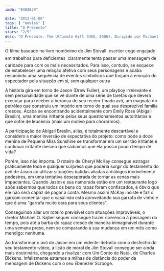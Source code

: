 ```yaml
---
imdb: "0482629"

date: "2013-01-06"
tags: [ "movies" ]
title: "O Presente"
stars: "2/5"
desc: "O Presente. The Ultimate Gift (USA, 2006). Dirigido por Michael O. Sajbel. Escrito por Cheryl McKay, Jim Stovall. Com James Garner, Bill Cobbs, Lee Meriwether, George Lee, Brett Rice, D. David Morin, Abigail Breslin, Ali Hillis, Drew Fuller."
---
```

O filme baseado no livro homônimo de Jim Stovall  escritor cego engajado em trabalhos para deficientes  claramente tenta passar uma mensagem de caridade para com os mais necessitados. Para isso, contudo, se esquece de estabelecer uma relação afetiva com seus personagens e acaba resumindo uma sequência de eventos simbólicos que forçam a emoção do espectador pela situação em si, sem qualquer outra

A história gira em torno de Jason (Drew Fuller), um playboy irrelevante e sem personalidade que se vê diante de uma série de tarefas que deverá executar para receber a herança do seu recém-finado avô, um magnata do petróleo que construiu um império em torno do qual sua desprezível família cresceu. Acaba se encontrando acidentalmente com Emily Rose (Abigail Breslin), uma menina irritante pelos seus questionamentos autoritários e que sofre de leucemia (mais um motivo para chorarmos).

A participação de Abigail Breslin, aliás, é totalmente descartável e considero a maior inversão de expectativa do projeto: como pode a doce menina de Pequena Miss Sunshine se transformar em um ser tão irritante e continuar irritante mesmo que saibamos que ela possui pouco tempo de vida?

Porém, isso não importa. O roteiro de Cheryl McKay consegue estragar praticamente toda e qualquer surpresa que poderia surgir do testamento do avô de Jason ao utilizar situações batidas aliadas a diálogos incrivelmente pedestres, em uma tentativa desesperada de tornar as cenas mais impactantes. Quando Jason e sua namorada estão em um restaurante logo após sabermos que todos os bens do rapaz foram confiscados, é óbvio que ele não será capaz de pagar a conta. Mesmo assim McKay insiste e faz o garçom comentar que o casal não está aproveitando sua garrafa de vinho e que é uma "garrafa muito cara para seus clientes".

Conseguindo aliar um roteiro previsível com situações improváveis, o diretor Michael O. Sajbel sequer consegue trazer coerência à passagem do tempo, pois até a barba do rapaz cresce de maneira inimaginável durante uma semana preso, nem se comparando à sua mudança em um mês como mendigo: nenhuma.

Ao transformar o avô de Jason em um vidente-defunto com o desfecho do seu testamento-vídeo, a lição de moral de Jim Stovall consegue ser ainda mais doutrinária, chegando a rivalizar com Um Conto de Natal, de Charles Dickens. Infelizmente estamos a milhas de distância do poder da mensagem de Dickens com o seu Ebenezer Scrooge.

